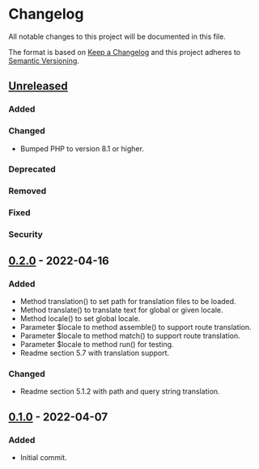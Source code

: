 # Changelog

All notable changes to this project will be documented in this file.

The format is based on [Keep a Changelog](http://keepachangelog.com/en/1.0.0/) and this project adheres to
[Semantic Versioning](http://semver.org/spec/v2.0.0.html).

## [Unreleased]

### Added

### Changed

- Bumped PHP to version 8.1 or higher.

### Deprecated

### Removed

### Fixed

### Security

## [0.2.0] - 2022-04-16

### Added

- Method translation() to set path for translation files to be loaded.
- Method translate() to translate text for global or given locale.
- Method locale() to set global locale.
- Parameter $locale to method assemble() to support route translation.
- Parameter $locale to method match() to support route translation.
- Parameter $locale to method run() for testing.
- Readme section 5.7 with translation support.

### Changed

- Readme section 5.1.2 with path and query string translation.

## [0.1.0] - 2022-04-07

### Added

- Initial commit.

[unreleased]: https://github.com/extendssoftware/atto-php/compare/0.2.0...HEAD

[0.2.0]: https://github.com/extendssoftware/atto-php/commits/0.2.0

[0.1.0]: https://github.com/extendssoftware/atto-php/commits/0.1.0